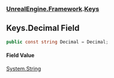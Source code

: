 ### [UnrealEngine.Framework](UnrealEngine_Framework.md 'UnrealEngine.Framework').[Keys](Keys.md 'UnrealEngine.Framework.Keys')
## Keys.Decimal Field
```csharp
public const string Decimal = Decimal;
```
#### Field Value
[System.String](https://docs.microsoft.com/en-us/dotnet/api/System.String 'System.String')
